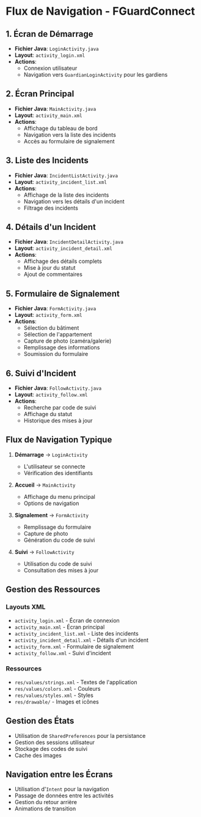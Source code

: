 # Flux de Navigation - FGuardConnect

## 1. Écran de Démarrage
- **Fichier Java**: `LoginActivity.java`
- **Layout**: `activity_login.xml`
- **Actions**:
  - Connexion utilisateur
  - Navigation vers `GuardianLoginActivity` pour les gardiens

## 2. Écran Principal
- **Fichier Java**: `MainActivity.java`
- **Layout**: `activity_main.xml`
- **Actions**:
  - Affichage du tableau de bord
  - Navigation vers la liste des incidents
  - Accès au formulaire de signalement

## 3. Liste des Incidents
- **Fichier Java**: `IncidentListActivity.java`
- **Layout**: `activity_incident_list.xml`
- **Actions**:
  - Affichage de la liste des incidents
  - Navigation vers les détails d'un incident
  - Filtrage des incidents

## 4. Détails d'un Incident
- **Fichier Java**: `IncidentDetailActivity.java`
- **Layout**: `activity_incident_detail.xml`
- **Actions**:
  - Affichage des détails complets
  - Mise à jour du statut
  - Ajout de commentaires

## 5. Formulaire de Signalement
- **Fichier Java**: `FormActivity.java`
- **Layout**: `activity_form.xml`
- **Actions**:
  - Sélection du bâtiment
  - Sélection de l'appartement
  - Capture de photo (caméra/galerie)
  - Remplissage des informations
  - Soumission du formulaire

## 6. Suivi d'Incident
- **Fichier Java**: `FollowActivity.java`
- **Layout**: `activity_follow.xml`
- **Actions**:
  - Recherche par code de suivi
  - Affichage du statut
  - Historique des mises à jour

## Flux de Navigation Typique

1. **Démarrage** → `LoginActivity`
   - L'utilisateur se connecte
   - Vérification des identifiants

2. **Accueil** → `MainActivity`
   - Affichage du menu principal
   - Options de navigation

3. **Signalement** → `FormActivity`
   - Remplissage du formulaire
   - Capture de photo
   - Génération du code de suivi

4. **Suivi** → `FollowActivity`
   - Utilisation du code de suivi
   - Consultation des mises à jour

## Gestion des Ressources

### Layouts XML
- `activity_login.xml` - Écran de connexion
- `activity_main.xml` - Écran principal
- `activity_incident_list.xml` - Liste des incidents
- `activity_incident_detail.xml` - Détails d'un incident
- `activity_form.xml` - Formulaire de signalement
- `activity_follow.xml` - Suivi d'incident

### Ressources
- `res/values/strings.xml` - Textes de l'application
- `res/values/colors.xml` - Couleurs
- `res/values/styles.xml` - Styles
- `res/drawable/` - Images et icônes

## Gestion des États
- Utilisation de `SharedPreferences` pour la persistance
- Gestion des sessions utilisateur
- Stockage des codes de suivi
- Cache des images

## Navigation entre les Écrans
- Utilisation d'`Intent` pour la navigation
- Passage de données entre les activités
- Gestion du retour arrière
- Animations de transition 